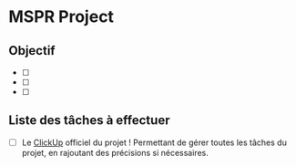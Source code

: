 # MSPR Project

## Objectif
- [ ]
- [ ]
- [ ]

## Liste des tâches à effectuer

- [ ] Le [ClickUp](https://app.clickup.com/9003116160/v/l/t/9003116160) officiel du projet ! Permettant de gérer toutes les tâches du projet, en rajoutant des précisions si nécessaires.